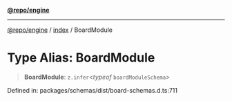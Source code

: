 [**@repo/engine**](../../README.md)

---

[@repo/engine](../../modules.md) / [index](../README.md) / BoardModule

# Type Alias: BoardModule

> **BoardModule**: `z.infer`\<_typeof_ `boardModuleSchema`\>

Defined in: packages/schemas/dist/board-schemas.d.ts:711
